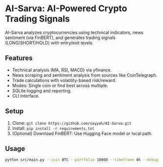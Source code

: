 # AI-Sarva: AI-Powered Crypto Trading Signals

AI-Sarva analyzes cryptocurrencies using technical indicators, news sentiment (via FinBERT), and generates trading signals (LONG/SHORT/HOLD) with entry/exit levels.

## Features
- Technical analysis (MA, RSI, MACD) via yfinance.
- News scraping and sentiment analysis from sources like CoinTelegraph.
- Trade calculations with volatility-based risk/reward.
- Modes: Single coin or find best across multiple.
- SQLite logging and reporting.
- CLI interface.

## Setup
1. Clone: `git clone https://github.com/sayyah/AI-Sarva.git`
2. Install: `pip install -r requirements.txt`
3. (Optional) Download FinBERT: Use Hugging Face model or local path.

## Usage
```bash
python src/main.py --coin BTC --portfolio 10000 --timeframe 4h --debug --report
